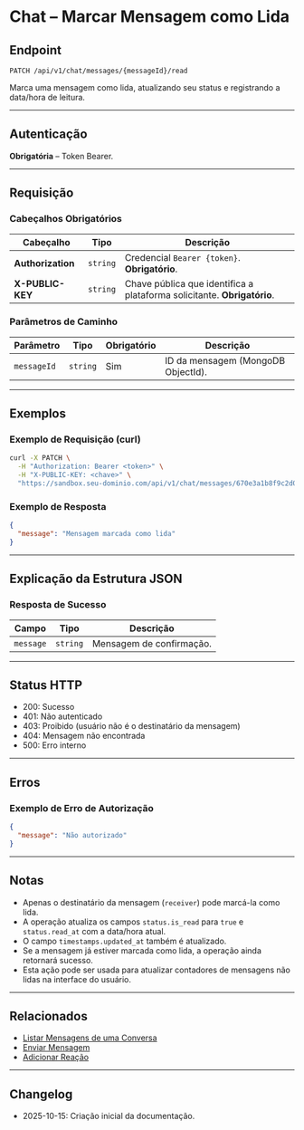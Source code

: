 # Chat – Marcar Mensagem como Lida

## Endpoint

`PATCH /api/v1/chat/messages/{messageId}/read`

Marca uma mensagem como lida, atualizando seu status e registrando a data/hora de leitura.

---

## Autenticação

**Obrigatória** – Token Bearer.

---

## Requisição

### Cabeçalhos Obrigatórios

| Cabeçalho          | Tipo     | Descrição |
| ------------------ | -------- | --------- |
| **Authorization**  | `string` | Credencial `Bearer {token}`. **Obrigatório**. |
| **X-PUBLIC-KEY**   | `string` | Chave pública que identifica a plataforma solicitante. **Obrigatório**. |

### Parâmetros de Caminho

| Parâmetro   | Tipo     | Obrigatório | Descrição |
| ----------- | -------- | ----------- | --------- |
| `messageId` | `string` | Sim         | ID da mensagem (MongoDB ObjectId). |

---

## Exemplos

### Exemplo de Requisição (curl)

```bash
curl -X PATCH \
  -H "Authorization: Bearer <token>" \
  -H "X-PUBLIC-KEY: <chave>" \
  "https://sandbox.seu-dominio.com/api/v1/chat/messages/670e3a1b8f9c2d001e4f5a6b/read"
```

### Exemplo de Resposta

```json
{
  "message": "Mensagem marcada como lida"
}
```

---

## Explicação da Estrutura JSON

### Resposta de Sucesso

| Campo     | Tipo     | Descrição |
| --------- | -------- | --------- |
| `message` | `string` | Mensagem de confirmação. |

---

## Status HTTP

- 200: Sucesso
- 401: Não autenticado
- 403: Proibido (usuário não é o destinatário da mensagem)
- 404: Mensagem não encontrada
- 500: Erro interno

---

## Erros

### Exemplo de Erro de Autorização

```json
{
  "message": "Não autorizado"
}
```

---

## Notas

* Apenas o destinatário da mensagem (`receiver`) pode marcá-la como lida.
* A operação atualiza os campos `status.is_read` para `true` e `status.read_at` com a data/hora atual.
* O campo `timestamps.updated_at` também é atualizado.
* Se a mensagem já estiver marcada como lida, a operação ainda retornará sucesso.
* Esta ação pode ser usada para atualizar contadores de mensagens não lidas na interface do usuário.

---

## Relacionados

- [Listar Mensagens de uma Conversa](./ChatConversationMessages.md)
- [Enviar Mensagem](./ChatMessageSend.md)
- [Adicionar Reação](./ChatMessageAddReaction.md)

---

## Changelog

- 2025-10-15: Criação inicial da documentação.
